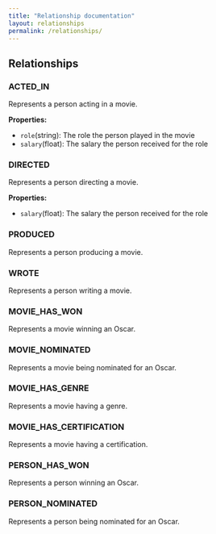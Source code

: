 ```yaml
---
title: "Relationship documentation"
layout: relationships
permalink: /relationships/
---
```


## Relationships

### ACTED_IN
Represents a person acting in a movie.

**Properties:**
- `role`(string): The role the person played in the movie
- `salary`(float): The salary the person received for the role

### DIRECTED
Represents a person directing a movie.

**Properties:**
- `salary`(float): The salary the person received for the role

### PRODUCED
Represents a person producing a movie.

### WROTE
Represents a person writing a movie.

### MOVIE_HAS_WON
Represents a movie winning an Oscar.

### MOVIE_NOMINATED
Represents a movie being nominated for an Oscar.

### MOVIE_HAS_GENRE
Represents a movie having a genre.

### MOVIE_HAS_CERTIFICATION
Represents a movie having a certification.

### PERSON_HAS_WON
Represents a person winning an Oscar.

### PERSON_NOMINATED
Represents a person being nominated for an Oscar.
